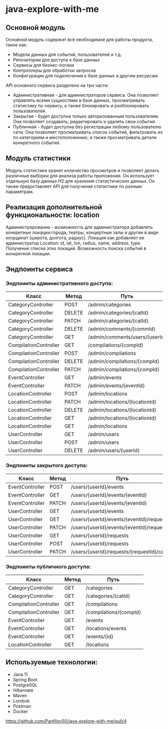 # java-explore-with-me


## Основной модуль

Основной модуль содержит всё необходимое для работы продукта, такое как:

- Модели данных для событий, пользователей и т.д.
- Репозитории для доступа к базе данных
- Сервисы для бизнес-логики
- Контроллеры для обработки запросов
- Конфигурации для подключения к базе данных и другим ресурсам

API основного сервиса разделено на три части:

- Административная - для администраторов сервиса. Она позволяет управлять всеми сущностями в базе данных, просматривать статистику по сервису, а также блокировать и разблокировать пользователей.
- Закрытая - будет доступна только авторизованным пользователям. Она позволяет создавать, редактировать и удалять свои события.
- Публичная - будет доступна без регистрации любому пользователю сети. Она позволяет просматривать список событий, фильтровать их по категориям и местоположению, а также просматривать детали конкретного события.


## Модуль статистики

Модуль статистики хранит количество просмотров и позволяет делать различные выборки для анализа работы приложения. Он использует отдельную базу данных H2 для хранения статистических данных. Он также предоставляет API для получения статистики по разным параметрам.

## Реализация дополнительной функциональности: location

Администрирование - возможность для администратора добавлять конкретные локации:города, театры, концертные залы и другие в виде координат (широта, долгота, радиус).
Локация как добавляет ее администратор Location: id, lat, lon, radius, name, address, type.
Получение списка этих локаций.
Возможность поиска событий в конкретной локации.

## Эндпоинты сервиса
### Эндпоинты административного доступа:

| Класс                 | Метод   | Путь                           |
|-----------------------|---------|--------------------------------|
| CategoryController    | POST    | /admin/categories              |
| CategoryController    | DELETE  | /admin/categories/{catId}      | 
| CategoryController    | PATCH   | /admin/categories/{catId}      | 
| CategoryController    | DELETE  | /admin/comments/{commId}       | 
| CategoryController    | GET     | /admin/comments/users/{userId} | 
| CompilationController | GET     | /compilations/{compId}         |
| CompilationController | POST    | /admin/compilations            |
| CompilationController | DELETE  | /admin/compilations/{compId}   |
| CompilationController | PATCH   | /admin/compilations/{compId}   |
| EventController       | GET     | /admin/events                  |
| EventController       | PATCH   | /admin/events/{eventId}        |
| LocationController    | POST    | /admin/locations               |
| LocationController    | PATCH   | /admin/locations/{locationId}  |
| LocationController    | DELETE  | /admin/locations/{locationId}  |
| LocationController    | GET     | /admin/locations/{locationId}  |
| LocationController    | GET     | /admin/locations               |
| UserController        | GET     | /admin/users                   |
| UserController        | POST    | /admin/users                   |
| UserController        | DELETE  | /admin/users/{userId}          |


### Эндпоинты закрытого доступа:
| Класс             | Метод  | Путь                                        |
|-------------------|--------|---------------------------------------------|
| EventController   | POST   | /users/{userId}/events                      |
| EventController   | GET    | /users/{userId}/events/{eventId}            |
| EventController   | PATCH  | /users/{userId}/events/{eventId}            |
| UserController    | GET    | /users/{userId}/events                      |
| UserController    | GET    | /users/{userId}/events/{eventId}/requests   |
| UserController    | PATCH  | /users/{userId}/events/{eventId}/requests   |
| UserController    | GET    | /users/{userId}/requests                    |
| UserController    | POST   | /users/{userId}/requests                    |
| UserController    | PATCH  | /users/{userId}/requests/{requestId}/cancel |


### Эндпоинты публичного доступа:
| Класс                 | Метод | Путь                   |
|-----------------------|-------|------------------------|
| CategoryController    | GET   | /categories            |
| CategoryController    | GET   | /categories/{catId}    |
| CompilationController | GET   | /compilations          |
| CompilationController | GET   | /compilations/{compId} |
| EventController       | GET   | /events                |
| EventController       | GET   | /locations/events      |
| EventController       | GET   | /events/{id}           |
| LocationController    | GET   | /locations             |

## Используемые технологии:
- Java 11
- Spring Boot
- PostgreSQL
- Hibernate
- Maven
- Lombok
- Postman
- Docker

https://github.com/Panfilov50/java-explore-with-me/pull/4

